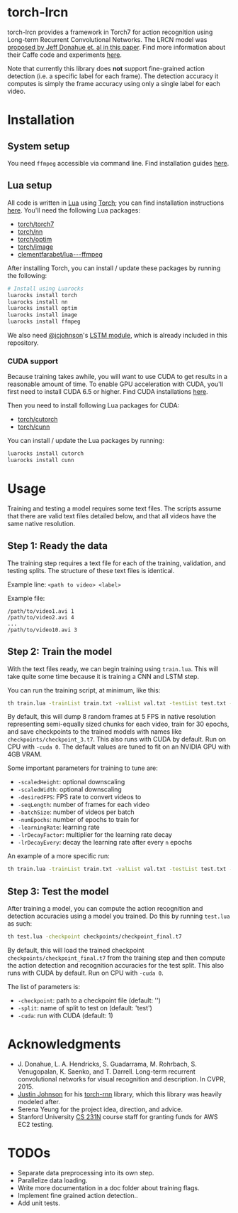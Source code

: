 # torch-lrcn
torch-lrcn provides a framework in Torch7 for action recognition using Long-term Recurrent Convolutional Networks. The LRCN model was [proposed by Jeff Donahue et. al in this paper](http://arxiv.org/pdf/1411.4389v3.pdf). Find more information about their Caffe code and experiments [here](http://www.eecs.berkeley.edu/~lisa_anne/LRCN_video).

Note that currently this library does **not** support fine-grained action detection (i.e. a specific label for each frame). The detection accuracy it computes is simply the frame accuracy using only a single label for each video.

# Installation
## System setup
You need `ffmpeg` accessible via command line. Find installation guides [here](https://trac.ffmpeg.org/wiki/CompilationGuide).

## Lua setup
All code is written in [Lua](http://www.lua.org/) using [Torch](http://torch.ch); you can find installation instructions
[here](http://torch.ch/docs/getting-started.html#_). You'll need the following Lua packages:

- [torch/torch7](https://github.com/torch/torch7)
- [torch/nn](https://github.com/torch/nn)
- [torch/optim](https://github.com/torch/optim)
- [torch/image](https://github.com/torch/image)
- [clementfarabet/lua---ffmpeg](https://github.com/clementfarabet/lua---ffmpeg)

After installing Torch, you can install / update these packages by running the following:

```bash
# Install using Luarocks
luarocks install torch
luarocks install nn
luarocks install optim
luarocks install image
luarocks install ffmpeg
```

We also need [@jcjohnson](https://github.com/jcjohnson)'s [LSTM module](https://github.com/jcjohnson/torch-rnn/blob/master/LSTM.lua), which is already included in this repository.

### CUDA support
Because training takes awhile, you will want to use CUDA to get results in a reasonable amount of time. To enable GPU acceleration with CUDA, you'll first need to install CUDA 6.5 or higher. Find CUDA installations [here](https://developer.nvidia.com/cuda-downloads).

Then you need to install following Lua packages for CUDA:
- [torch/cutorch](https://github.com/torch/cutorch)
- [torch/cunn](https://github.com/torch/cunn)

You can install / update the Lua packages by running:

```bash
luarocks install cutorch
luarocks install cunn
```

# Usage
Training and testing a model requires some text files. The scripts assume that there are valid text files detailed below, and that all videos have the same native resolution.

## Step 1: Ready the data
The training step requires a text file for each of the training, validation, and testing splits. The structure of these text files is identical.

Example line: `<path to video> <label>`

Example file:
```
/path/to/video1.avi 1
/path/to/video2.avi 4
...
/path/to/video10.avi 3
```

## Step 2: Train the model
With the text files ready, we can begin training using `train.lua`. This will take quite some time because it is training a CNN and LSTM step.

You can run the training script, at minimum, like this:

```bash
th train.lua -trainList train.txt -valList val.txt -testList test.txt -numClasses 101 -videoHeight 240 -videoWidth 320
```

By default, this will dump 8 random frames at 5 FPS in native resolution representing semi-equally sized chunks for each video, train for 30 epochs, and save checkpoints to the trained models with names like `checkpoints/checkpoint_3.t7`. This also runs with CUDA by default. Run on CPU with `-cuda 0`. The default values are tuned to fit on an NVIDIA GPU with 4GB VRAM.

Some important parameters for training to tune are:
- `-scaledHeight`: optional downscaling
- `-scaledWidth`: optional downscaling
- `-desiredFPS`: FPS rate to convert videos to
- `-seqLength`: number of frames for each video
- `-batchSize`: number of videos per batch
- `-numEpochs`: number of epochs to train for
- `-learningRate`: learning rate
- `-lrDecayFactor`: multiplier for the learning rate decay
- `-lrDecayEvery`: decay the learning rate after every `n` epochs

An example of a more specific run:

```bash
th train.lua -trainList train.txt -valList val.txt -testList test.txt -numClasses 101 -videoHeight 240 -videoWidth 320 -scaledHeight 224 -scaledWidth 224 -seqLength 16 -batchSize 4 -numEpochs 15
```

<!--There are many more flags you can use to configure training; [read about them here](doc/flags.md#training).-->

## Step 3: Test the model
After training a model, you can compute the action recognition and detection accuracies using a model you trained. Do this by running `test.lua` as such:

```bash
th test.lua -checkpoint checkpoints/checkpoint_final.t7
```

By default, this will load the trained checkpoint `checkpoints/checkpoint_final.t7` from the training step and then compute the action detection and recognition accuracies for the test split. This also runs with CUDA by default. Run on CPU with `-cuda 0`.

The list of parameters is:
- `-checkpoint`: path to a checkpoint file (default: '')
- `-split`: name of split to test on (default: 'test')
- `-cuda`: run with CUDA (default: 1)

# Acknowledgments
- J. Donahue, L. A. Hendricks, S. Guadarrama, M. Rohrbach, S. Venugopalan, K. Saenko, and T. Darrell. Long-term recurrent convolutional networks for visual recognition and description. In CVPR, 2015.
- [Justin Johnson](https://github.com/jcjohnson) for his [torch-rnn](https://github.com/jcjohnson/torch-rnn) library, which this library was heavily modeled after.
- Serena Yeung for the project idea, direction, and advice.
- Stanford University [CS 231N](http://cs231n.stanford.edu/) course staff for granting funds for AWS EC2 testing.

# TODOs
- Separate data preprocessing into its own step.
- Parallelize data loading.
- Write more documentation in a doc folder about training flags.
- Implement fine grained action detection..
- Add unit tests.
